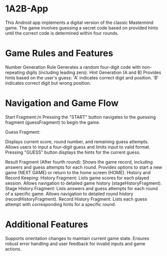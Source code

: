 # 1A2B-App
This Android app implements a digital version of the classic Mastermind game. The game involves guessing a secret code based on provided hints until the correct code is determined within four rounds.

# Game Rules and Features
Number Generation Rule
Generates a random four-digit code with non-repeating digits (including leading zero).
Hint Generation (A and B)
Provides hints based on the user's guess:
'A' indicates correct digit and position.
'B' indicates correct digit but wrong position.

# Navigation and Game Flow
Start Fragment:/n
Pressing the "START" button navigates to the guessing fragment (guessFragment) to begin the game.

Guess Fragment:

Displays current score, round number, and remaining guess attempts.
Allows users to input a four-digit guess and limits input to valid format.
Pressing "GUESS" button displays the hints for the current guess.

Result Fragment (After fourth round):
Shows the game record, including answers and guess attempts for each round.
Provides options to start a new game (NEXT GAME) or return to the home screen (HOME).
History and Record Keeping:
History Fragment:
Lists game scores for each played session.
Allows navigation to detailed game history (stageHistoryFragment).
Stage History Fragment:
Lists answers and guess attempts for each round of a specific game.
Allows navigation to detailed round history (recordHistoryFragment).
Record History Fragment:
Lists each guess attempt with corresponding hints for a specific round.
# Additional Features
Supports orientation changes to maintain current game state.
Ensures robust error handling and user feedback for invalid inputs and game actions.
